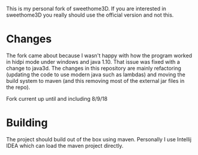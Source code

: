 This is my personal fork of sweethome3D. If you are interested in sweethome3D you really should
use the official version and not this.

# Changes

The fork came about because I wasn't happy with how the program worked in hidpi mode under windows and java 1.10.
That issue was fixed with a change to java3d.
The changes in this repository are mainly refactoring (updating the code to use modern java such as lambdas) and
moving the build system to maven (and this removing most of the external jar files in the repo).

Fork current up until and including 8/9/18

# Building

The project should build out of the box using maven.
Personally I use Intellij IDEA which can load the maven project directly.

